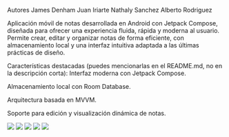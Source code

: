 Autores
James Denham
Juan Iriarte
Nathaly Sanchez
Alberto Rodriguez


Aplicación móvil de notas desarrollada en Android con Jetpack Compose, diseñada para ofrecer una experiencia fluida, rápida y moderna al usuario. Permite crear, editar y organizar notas de forma eficiente, con almacenamiento local y una interfaz intuitiva adaptada a las últimas prácticas de diseño.

Características destacadas (puedes mencionarlas en el README.md, no en la descripción corta):
Interfaz moderna con Jetpack Compose.

Almacenamiento local con Room Database.

Arquitectura basada en MVVM.

Soporte para edición y visualización dinámica de notas.


![](https://github.com/JamesYerikDenham/SemestralMenuRestaurante/blob/master/ImagenGit1.jpeg)
![](https://github.com/JamesYerikDenham/SemestralMenuRestaurante/blob/master/ImagenGit2.jpeg)
![](https://github.com/JamesYerikDenham/SemestralMenuRestaurante/blob/master/ImagenGit3.jpeg)
![](https://github.com/JamesYerikDenham/SemestralMenuRestaurante/blob/master/ImagenGit4.jpeg)
![](https://github.com/JamesYerikDenham/SemestralMenuRestaurante/blob/master/ImagenGit5.jpeg)
